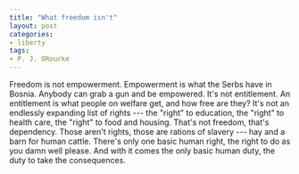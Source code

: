 ```yaml
---
title: "What freedom isn't"
layout: post
categories:
- liberty
tags:
- P. J. ORourke
---
```


Freedom is not empowerment. Empowerment is what the Serbs have in Bosnia. Anybody can grab a gun and be empowered. It's not entitlement. An entitlement is what people on welfare get, and how free are they? It's not an endlessly expanding list of rights --- the "right" to education, the "right" to health care, the "right" to food and housing. That's not freedom, that's dependency. Those aren't rights, those are rations of slavery --- hay and a barn for human cattle. There's only one basic human right, the right to do as you damn well please. And with it comes the only basic human duty, the duty to take the consequences.
